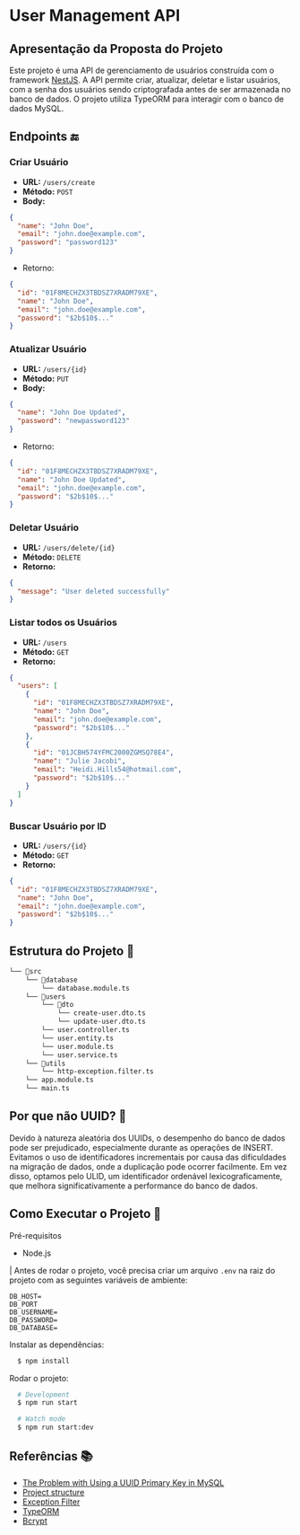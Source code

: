 # User Management API

## Apresentação da Proposta do Projeto

Este projeto é uma API de gerenciamento de usuários construída com o framework [NestJS](https://nestjs.com/). A API permite criar, atualizar, deletar e listar usuários, com a senha dos usuários sendo criptografada antes de ser armazenada no banco de dados. O projeto utiliza TypeORM para interagir com o banco de dados MySQL.

## Endpoints 🔚

### Criar Usuário

- **URL:** `/users/create`
- **Método:** `POST`
- **Body:**

```json
{
  "name": "John Doe",
  "email": "john.doe@example.com",
  "password": "password123"
}
```

- Retorno:

```json
{
  "id": "01F8MECHZX3TBDSZ7XRADM79XE",
  "name": "John Doe",
  "email": "john.doe@example.com",
  "password": "$2b$10$..."
}
```

### Atualizar Usuário

- **URL:** `/users/{id}`
- **Método:** `PUT`
- **Body:**

```json
{
  "name": "John Doe Updated",
  "password": "newpassword123"
}
```

- Retorno:

```json
{
  "id": "01F8MECHZX3TBDSZ7XRADM79XE",
  "name": "John Doe Updated",
  "email": "john.doe@example.com",
  "password": "$2b$10$..."
}
```

### Deletar Usuário

- **URL:** `/users/delete/{id}`
- **Método:** `DELETE`
- **Retorno:**

```json
{
  "message": "User deleted successfully"
}
```

### Listar todos os Usuários

- **URL:** `/users`
- **Método:** `GET`
- **Retorno:**

```json
{
  "users": [
    {
      "id": "01F8MECHZX3TBDSZ7XRADM79XE",
      "name": "John Doe",
      "email": "john.doe@example.com",
      "password": "$2b$10$..."
    },
    {
      "id": "01JCBH574YFMC2000ZGMSQ78E4",
      "name": "Julie Jacobi",
      "email": "Heidi.Hills54@hotmail.com",
      "password": "$2b$10$..."
    }
  ]
}
```

### Buscar Usuário por ID

- **URL:** `/users/{id}`
- **Método:** `GET`
- **Retorno:**

```json
{
  "id": "01F8MECHZX3TBDSZ7XRADM79XE",
  "name": "John Doe",
  "email": "john.doe@example.com",
  "password": "$2b$10$..."
}
```

## Estrutura do Projeto 📁

```Markdown
└── 📁src
    └── 📁database
        └── database.module.ts
    └── 📁users
        └── 📁dto
            └── create-user.dto.ts
            └── update-user.dto.ts
        └── user.controller.ts
        └── user.entity.ts
        └── user.module.ts
        └── user.service.ts
    └── 📁utils
        └── http-exception.filter.ts
    └── app.module.ts
    └── main.ts
```

## Por que não UUID? 🤔

Devido à natureza aleatória dos UUIDs, o desempenho do banco de dados pode ser prejudicado, especialmente durante as operações de INSERT. Evitamos o uso de identificadores incrementais por causa das dificuldades na migração de dados, onde a duplicação pode ocorrer facilmente. Em vez disso, optamos pelo ULID, um identificador ordenável lexicograficamente, que melhora significativamente a performance do banco de dados.

## Como Executar o Projeto 🚀

Pré-requisitos

- Node.js

| Antes de rodar o projeto, você precisa criar um arquivo `.env` na raiz do projeto com as seguintes variáveis de ambiente:

```env
DB_HOST=
DB_PORT
DB_USERNAME=
DB_PASSWORD=
DB_DATABASE=
```

Instalar as dependências:

```bash
  $ npm install
```

Rodar o projeto:

```bash
  # Development
  $ npm run start

  # Watch mode
  $ npm run start:dev
```

## Referências 📚

- [The Problem with Using a UUID Primary Key in MySQL](https://planetscale.com/blog/the-problem-with-using-a-uuid-primary-key-in-mysql)
- [Project structure](https://docs.nestjs.com/modules)
- [Exception Filter](https://docs.nestjs.com/exception-filters)
- [TypeORM](https://typeorm.io/)
- [Bcrypt](https://github.com/kelektiv/node.bcrypt.js#readme)

